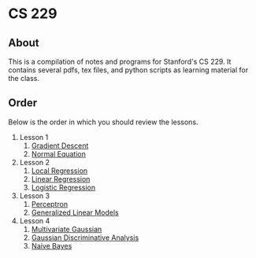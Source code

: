 # CS 229

## About

This is a compilation of notes and programs for Stanford's CS 229.
It contains several pdfs, tex files, and python scripts as learning material
for the class.

## Order

Below is the order in which you should review the lessons.
1. Lesson 1
    1. [Gradient Descent](src/lesson1/gradient_descent.py)
    1. [Normal Equation](src/lesson1/normal_eq.pdf)
1. Lesson 2
    1. [Local Regression](src/lesson2/local_regression.pdf)
    1. [Linear Regression](src/lesson2/linear_regression.pdf)
    1. [Logistic Regression](src/lesson2/logistic_regression.pdf)
1. Lesson 3
    1. [Perceptron](src/lesson3/perceptron.pdf)
    1. [Generalized Linear Models](src/lesson3/glm.pdf)
1. Lesson 4
    1. [Multivariate Gaussian](src/lesson4/multivariate_gaussian.py)
    1. [Gaussian Discriminative Analysis](src/lesson4/gda.pdf)
    1. [Naive Bayes](src/lesson4/naive_bayes.pdf)